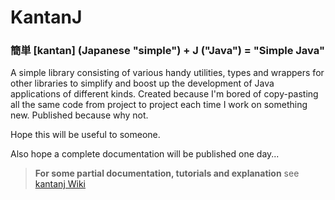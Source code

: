 # KantanJ
### 簡単 [kantan] (Japanese "simple") + J ("Java") = "Simple Java"

A simple library consisting of various handy utilities, types and wrappers for other libraries to simplify and boost up the development of Java applications of different kinds. Created because I'm bored of copy-pasting all the same code from project to project each time I work on something new. Published because why not.


Hope this will be useful to someone.

Also hope a complete documentation will be published one day...


> **For some partial documentation, tutorials and explanation** see [kantanj Wiki](https://github.com/MeGysssTaa/kantanj/wiki)
